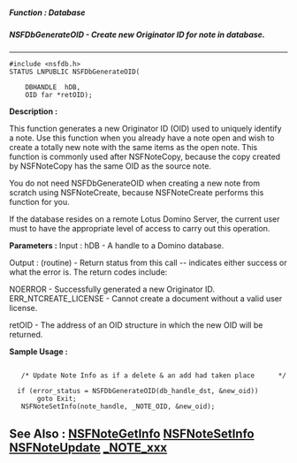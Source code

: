 ##### Function : Database
##### NSFDbGenerateOID - Create new Originator ID for note in database.
---
```
#include <nsfdb.h>
STATUS LNPUBLIC NSFDbGenerateOID(

	DBHANDLE  hDB,
	OID far *retOID);
```
**Description :**

This function generates a new Originator ID (OID) used to uniquely identify a 
note.  Use this function when you already have a note open and wish to create a 
totally new note with the same items as the open note.  This function is 
commonly used after NSFNoteCopy, because the copy created by NSFNoteCopy has 
the same OID as the source note.

You do not need NSFDbGenerateOID when creating a new note from scratch using 
NSFNoteCreate, because NSFNoteCreate performs this function for you.

If the database resides on a remote Lotus Domino Server, the current user must 
to have the appropriate level of access to carry out this operation.

**Parameters :**
Input :
hDB  -  A handle to a Domino database.  

Output :
(routine)  -  Return status from this call -- indicates either success or what the error is. The return codes include:

NOERROR - Successfully generated a new Originator ID.
ERR_NTCREATE_LICENSE - Cannot create a document without a valid user license.


retOID  -  The address of an OID structure in which the new OID will be returned.


**Sample Usage :**
```

   /* Update Note Info as if a delete & an add had taken place      */
 
  if (error_status = NSFDbGenerateOID(db_handle_dst, &new_oid))
       goto Exit;
   NSFNoteSetInfo(note_handle, _NOTE_OID, &new_oid);

```
**See Also :**
[NSFNoteGetInfo](/reference/Func/NSFNoteGetInfo)
[NSFNoteSetInfo](/reference/Func/NSFNoteSetInfo)
[NSFNoteUpdate](/reference/Func/NSFNoteUpdate)
[_NOTE_xxx](/reference/Symb/_NOTE_xxx)
---
